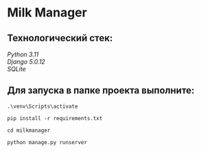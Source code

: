 # Milk Manager  

## Технологический стек:  
_Python 3.11_  
_Django 5.0.12_  
_SQLite_  

## Для запуска в папке проекта выполните:

```.\venv\Scripts\activate```

```pip install -r requirements.txt```

```cd milkmanager```

```python manage.py runserver```
